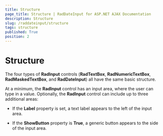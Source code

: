 ```yaml
---
title: Structure
page_title: Structure | RadDateInput for ASP.NET AJAX Documentation
description: Structure
slug: /raddateinput/structure
tags: structure
published: True
position: 2
---
```


# Structure





The four types of **RadInput** controls (**RadTextBox**, **RadNumericTextBox**, **RadMaskedTextBox**, and **RadDateInput**) all have the same basic structure.


At a minimum, the **RadInput** control has an input area, where the user can type in a value. Optionally, the **RadInput** control can include up to three additional areas:

* If the **Label** property is set, a text label appears to the left of the input area.

* If the **ShowButton** property is **True**, a generic button appears to the side of the input area.

